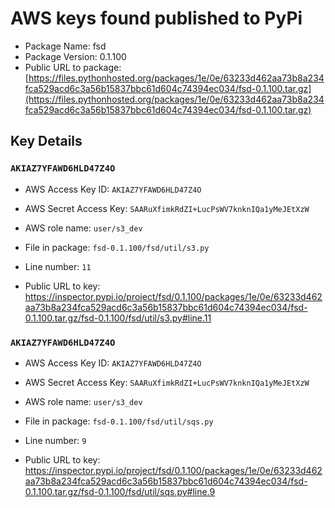 # AWS keys found published to PyPi

* Package Name: fsd
* Package Version: 0.1.100
* Public URL to package: [https://files.pythonhosted.org/packages/1e/0e/63233d462aa73b8a234fca529acd6c3a56b15837bbc61d604c74394ec034/fsd-0.1.100.tar.gz](https://files.pythonhosted.org/packages/1e/0e/63233d462aa73b8a234fca529acd6c3a56b15837bbc61d604c74394ec034/fsd-0.1.100.tar.gz)

## Key Details

### `AKIAZ7YFAWD6HLD47Z4O`

* AWS Access Key ID: `AKIAZ7YFAWD6HLD47Z4O`
* AWS Secret Access Key: `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` 
* AWS role name: `user/s3_dev`
* File in package: `fsd-0.1.100/fsd/util/s3.py`
* Line number: `11`

* Public URL to key: https://inspector.pypi.io/project/fsd/0.1.100/packages/1e/0e/63233d462aa73b8a234fca529acd6c3a56b15837bbc61d604c74394ec034/fsd-0.1.100.tar.gz/fsd-0.1.100/fsd/util/s3.py#line.11



### `AKIAZ7YFAWD6HLD47Z4O`

* AWS Access Key ID: `AKIAZ7YFAWD6HLD47Z4O`
* AWS Secret Access Key: `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` 
* AWS role name: `user/s3_dev`
* File in package: `fsd-0.1.100/fsd/util/sqs.py`
* Line number: `9`

* Public URL to key: https://inspector.pypi.io/project/fsd/0.1.100/packages/1e/0e/63233d462aa73b8a234fca529acd6c3a56b15837bbc61d604c74394ec034/fsd-0.1.100.tar.gz/fsd-0.1.100/fsd/util/sqs.py#line.9


